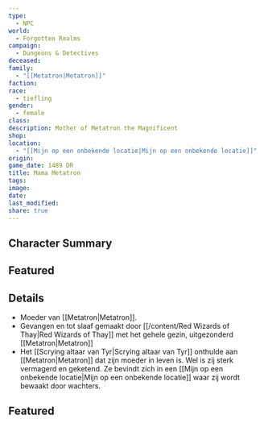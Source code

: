 ```yaml
---
type:
  - NPC
world:
  - Forgotten Realms
campaign:
  - Dungeons & Detectives
deceased: 
family:
  - "[[Metatron|Metatron]]"
faction: 
race:
  - tiefling
gender:
  - female
class: 
description: Mother of Metatron the Magnificent
shop: 
location:
  - "[[Mijn op een onbekende locatie|Mijn op een onbekende locatie]]"
origin: 
game_date: 1489 DR
title: Mama Metatron
tags: 
image: 
date: 
last_modified: 
share: true
---
```

## Character Summary

## Featured

## Details
* Moeder van [[Metatron|Metatron]].
* Gevangen en tot slaaf gemaakt door [[/content/Red Wizards of Thay|Red Wizards of Thay]] met het gehele gezin, uitgezonderd [[Metatron|Metatron]]
* Het [[Scrying altaar van Tyr|Scrying altaar van Tyr]] onthulde aan [[Metatron|Metatron]] dat zijn moeder in leven is. Wel is zij sterk vermagerd en geketend. Ze bevindt zich in een [[Mijn op een onbekende locatie|Mijn op een onbekende locatie]] waar zij wordt bewaakt door wachters.

## Featured


